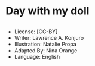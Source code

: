 # Day with my doll

##

##

##

##

##

##

##

##

##
* License: [CC-BY]
* Writer: Lawrence A. Konjuro
* Illustration: Natalie Propa
* Adapted By: Nina Orange
* Language: English
